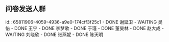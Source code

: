 ## 问卷发送人群
id:: 65811906-4059-4936-a9e0-174cff3f25c1
	- DONE 谢延卫
	- WAITING 吴怡
	- DONE 王宁
	- DONE 李梦歌
	- DONE 于瑾
	- DONE 董昊林
	- DONE 赵大成
	- WAITING 刘晓欣
	- DONE 张燕妮
	- DONE 陈天明